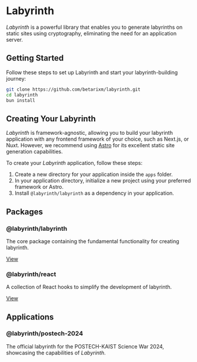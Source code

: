 # Labyrinth

*Labyrinth* is a powerful library that enables you to generate labyrinths on static sites using cryptography, eliminating the need for an application server.

## Getting Started

Follow these steps to set up Labyrinth and start your labyrinth-building journey:

```bash
git clone https://github.com/betarixm/labyrinth.git
cd labyrinth
bun install
```

## Creating Your Labyrinth

*Labyrinth* is framework-agnostic, allowing you to build your labyrinth application with any frontend framework of your choice, such as Next.js, or Nuxt. However, we recommend using [Astro](https://astro.build) for its excellent static site generation capabilities.

To create your *Labyrinth* application, follow these steps:

1. Create a new directory for your application inside the `apps` folder.
2. In your application directory, initialize a new project using your preferred framework or Astro.
3. Install `@labyrinth/labyrinth` as a dependency in your application.

## Packages

### @labyrinth/labyrinth

The core package containing the fundamental functionality for creating labyrinth.

[View](packages/labyrinth)

### @labyrinth/react

A collection of React hooks to simplify the development of labyrinth.

[View](packages/react)

## Applications

### @labyrinth/postech-2024

The official labyrinth for the POSTECH-KAIST Science War 2024, showcasing the capabilities of *Labyrinth*.
